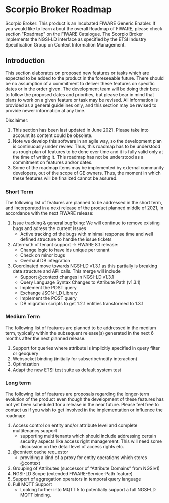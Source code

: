 # Scorpio Broker Roadmap
Scorpio Broker: This product is an Incubated FIWARE Generic Enabler. If you would like to learn about the overall Roadmap of FIWARE, please check section "Roadmap" on the FIWARE Catalogue. The Scorpio Broker implements the NGSI-LD interface as specified by the ETSI Industry Specification Group on Context Information Management.

## Introduction
This section elaborates on proposed new features or tasks which are expected to be added to the product in the foreseeable future. There should be no assumption of a commitment to deliver these features on specific dates or in the order given. The development team will be doing their best to follow the proposed dates and priorities, but please bear in mind that plans to work on a given feature or task may be revised. All information is provided as a general guidelines only, and this section may be revised to provide newer information at any time.

Disclaimer:
 1. This section has been last updated in June 2021. Please take into account its content could be obsolete.
 2. Note we develop this software in an agile way, so the development plan is continuously under review. Thus, this roadmap has to be understood as rough plan of features to be done over time and it is fully valid only at the time of writing it. This roadmap has not be understood as a commitment on features and/or dates.
 3. Some of the roadmap items may be implemented by external community developers, out of the scope of GE owners. Thus, the moment in which these features will be finalized cannot be assured.

### Short Term

The following list of features are planned to be addressed in the short term, and incorporated in a next release of the product planned middle of 2021, in accordance with the next FIWARE release:
1. Issue tracking & general bugfixing: We will continue to remove existing bugs and adress the current issues
   - Active tracking of the bugs with minimal response time and well defined structure to handle the issue tickets
2. Aftermath of tenant support -> FIWARE 8.1 release:
   - Change logic to have ids unique per tenant
   - Check on minor bugs
   - Overhaul DB integration 
3. Coordinated move towards NGSI-LD v1.3.1 as this partially is breaking data structure and API calls. This merge will include 
   - Support @context changes in NGSI-LD v1.3.1 
   - Query Language Syntax Changes to Attribute Path (v1.3.1) 
   - Implement the POST query
   - Exchange JSON-LD Library
   - Implement the POST query
   - DB migration scripts to get 1.2.1 entities transformed to 1.3.1
### Medium Term
The following list of features are planned to be addressed in the medium term, typically within the subsequent release(s) generated in the next 6 months after the next planned release.
1. Support for queries where attribute is implicitly specified in query filter or geoquery
2. Websocket binding (initially for subscribe/notify interaction)
3. Optimization
4. Adapt the new ETSI test suite as default system test

### Long term
The following list of features are proposals regarding the longer-term evolution of the product even though the development of these features has not yet been scheduled for a release in the near future. Please feel free to contact us if you wish to get involved in the implementation or influence the roadmap:
1. Access control on entity and/or attribute level and complete multitenancy support
   - supporting multi tenants which should include addressing certain security aspects like access right management. This will need some discussion on the detail level of access rights etc.
2. @context cache requestor 
   - providing a kind of a proxy for entity operations which stores @context
3. Grouping of Attributes (successor of “Attribute Domains” from NGSIv1)
4. NGSI-LD Scope (extended FIWARE-Service-Path feature)
5. Support of aggregation operators in temporal query language
6. Full MQTT Support 
   - Looking further into MQTT 5 to potentially support a full NGSI-LD MQTT binding.

